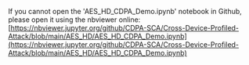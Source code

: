 If you cannot open the 'AES\_HD\_CDPA\_Demo.ipynb' notebook in Github, please open it using the nbviewer online: [https://nbviewer.jupyter.org/github/CDPA-SCA/Cross-Device-Profiled-Attack/blob/main/AES_HD/AES_HD_CDPA_Demo.ipynb](https://nbviewer.jupyter.org/github/CDPA-SCA/Cross-Device-Profiled-Attack/blob/main/AES_HD/AES_HD_CDPA_Demo.ipynb)
